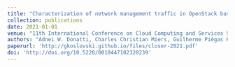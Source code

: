 ```yaml
---
title: "Characterization of network management traffic in OpenStack based on virtual machine state changes"
collection: publications
date: 2021-01-01
venue: "11th International Conference on Cloud Computing and Services Science (CLOSER)"
authors: "Adnei W. Donatti, Charles Christian Miers, Guilherme Piêgas Koslovski, Maurício Aronne Pillon, Tereza C. M. B. Carvalho"
paperurl: 'http://gkoslovski.github.io/files/closer-2021.pdf'
doi: 'http://doi.org/10.5220/0010447102320239'
---
```

